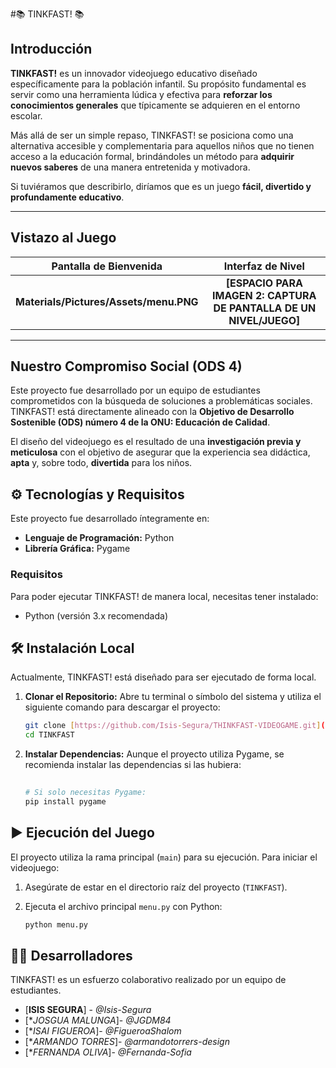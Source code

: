 #📚 TINKFAST! 📚

## Introducción

**TINKFAST!** es un innovador videojuego educativo diseñado específicamente para la población infantil. Su propósito fundamental es servir como una herramienta lúdica y efectiva para **reforzar los conocimientos generales** que típicamente se adquieren en el entorno escolar.

Más allá de ser un simple repaso, TINKFAST! se posiciona como una alternativa accesible y complementaria para aquellos niños que no tienen acceso a la educación formal, brindándoles un método para **adquirir nuevos saberes** de una manera entretenida y motivadora.

Si tuviéramos que describirlo, diríamos que es un juego **fácil, divertido y profundamente educativo**.

---

## Vistazo al Juego

| Pantalla de Bienvenida | Interfaz de Nivel |
| :---: | :---: |
| **Materials/Pictures/Assets/menu.PNG** | **[ESPACIO PARA IMAGEN 2: CAPTURA DE PANTALLA DE UN NIVEL/JUEGO]** |

---

## Nuestro Compromiso Social (ODS 4)

Este proyecto fue desarrollado por un equipo de estudiantes comprometidos con la búsqueda de soluciones a problemáticas sociales. TINKFAST! está directamente alineado con la **Objetivo de Desarrollo Sostenible (ODS) número 4 de la ONU: Educación de Calidad**.

El diseño del videojuego es el resultado de una **investigación previa y meticulosa** con el objetivo de asegurar que la experiencia sea didáctica, **apta** y, sobre todo, **divertida** para los niños.

## ⚙️ Tecnologías y Requisitos

Este proyecto fue desarrollado íntegramente en:

* **Lenguaje de Programación:** Python
* **Librería Gráfica:** Pygame

### Requisitos

Para poder ejecutar TINKFAST! de manera local, necesitas tener instalado:

* Python (versión 3.x recomendada)

## 🛠️ Instalación Local

Actualmente, TINKFAST! está diseñado para ser ejecutado de forma local.

1.  **Clonar el Repositorio:**
    Abre tu terminal o símbolo del sistema y utiliza el siguiente comando para descargar el proyecto:
    ```bash
    git clone [https://github.com/Isis-Segura/THINKFAST-VIDEOGAME.git]([https://github.com/tu-usuario/tu-repositorio](https://github.com/Isis-Segura/THINKFAST-VIDEOGAME).git)
    cd TINKFAST
    ```

2.  **Instalar Dependencias:**
    Aunque el proyecto utiliza Pygame, se recomienda instalar las dependencias si las hubiera:
    ```bash
  
    # Si solo necesitas Pygame:
    pip install pygame
    ```

## ▶️ Ejecución del Juego

El proyecto utiliza la rama principal (`main`) para su ejecución. Para iniciar el videojuego:

1.  Asegúrate de estar en el directorio raíz del proyecto (`TINKFAST`).
2.  Ejecuta el archivo principal `menu.py` con Python:

    ```bash
    python menu.py
    ```

## 🧑‍💻 Desarrolladores

TINKFAST! es un esfuerzo colaborativo realizado por un equipo de estudiantes.

* [**ISIS SEGURA**] - *@Isis-Segura* 
* [**JOSGUA MALUNGA*]- *@JGDM84*
* [**ISAI FIGUEROA*]- *@FigueroaShalom*
* [**ARMANDO TORRES*]- *@armandotorrers-design*
* [**FERNANDA OLIVA*]- *@Fernanda-Sofia*
